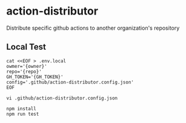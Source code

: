 # action-distributor
Distribute specific github actions to another organization's repository

## Local Test
```
cat <<EOF > .env.local
owmer='{owner}'
repo='{repo}'
GH_TOKEN='{GH_TOKEN}'
config='.github/action-distributor.config.json'
EOF

vi .github/action-distributor.config.json

npm install
npm run test

```